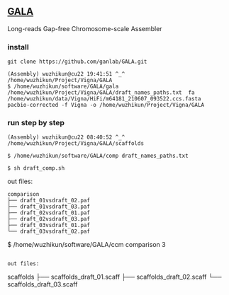 
## [GALA](https://github.com/ganlab/GALA)

Long-reads Gap-free Chromosome-scale Assembler

### install
```
git clone https://github.com/ganlab/GALA.git
```





```
(Assembly) wuzhikun@cu22 19:41:51 ^_^ /home/wuzhikun/Project/Vigna/GALA 
$ /home/wuzhikun/software/GALA/gala /home/wuzhikun/Project/Vigna/GALA/draft_names_paths.txt  fa /home/wuzhikun/data/Vigna/HiFi/m64181_210607_093522.ccs.fasta   pacbio-corrected -f Vigna -o /home/wuzhikun/Project/Vigna/GALA 
```


### run step by step

```
(Assembly) wuzhikun@cu22 08:40:52 ^_^ /home/wuzhikun/Project/Vigna/GALA/scaffolds 

$ /home/wuzhikun/software/GALA/comp draft_names_paths.txt
```
```
$ sh draft_comp.sh 
```
out files:
```
comparison
├── draft_01vsdraft_02.paf
├── draft_01vsdraft_03.paf
├── draft_02vsdraft_01.paf
├── draft_02vsdraft_03.paf
├── draft_03vsdraft_01.paf
└── draft_03vsdraft_02.paf

```


$ /home/wuzhikun/software/GALA/ccm comparison 3
```

out files:
```
scaffolds
├── scaffolds_draft_01.scaff
├── scaffolds_draft_02.scaff
└── scaffolds_draft_03.scaff

```


